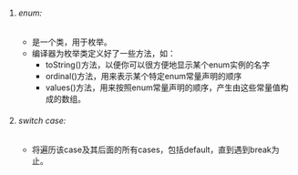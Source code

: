 1. ###### enum:

   - 是一个类，用于枚举。
   - 编译器为枚举类定义好了一些方法，如：
     - toString()方法，以便你可以很方便地显示某个enum实例的名字
     - ordinal()方法，用来表示某个特定enum常量声明的顺序
     - values()方法，用来按照enum常量声明的顺序，产生由这些常量值构成的数组。

2. ###### switch case:

   - 将遍历该case及其后面的所有cases，包括default，直到遇到break为止。

     